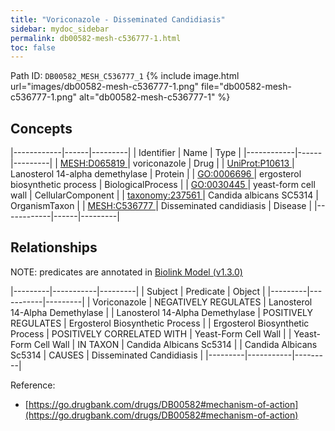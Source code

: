 ```yaml
---
title: "Voriconazole - Disseminated Candidiasis"
sidebar: mydoc_sidebar
permalink: db00582-mesh-c536777-1.html
toc: false 
---
```



Path ID: `DB00582_MESH_C536777_1`
{% include image.html url="images/db00582-mesh-c536777-1.png" file="db00582-mesh-c536777-1.png" alt="db00582-mesh-c536777-1" %}

## Concepts

|------------|------|---------|
| Identifier | Name | Type    |
|------------|------|---------|
| <a href="https://identifiers.org/MESH:D065819">MESH:D065819 </a> | voriconazole | Drug |
| <a href="https://identifiers.org/UniProt:P10613">UniProt:P10613 </a> | Lanosterol 14-alpha demethylase | Protein |
| <a href="https://identifiers.org/GO:0006696">GO:0006696 </a> | ergosterol biosynthetic process | BiologicalProcess |
| <a href="https://identifiers.org/GO:0030445">GO:0030445 </a> | yeast-form cell wall | CellularComponent |
| <a href="https://identifiers.org/taxonomy:237561">taxonomy:237561 </a> | Candida albicans SC5314 | OrganismTaxon |
| <a href="https://identifiers.org/MESH:C536777">MESH:C536777 </a> | Disseminated candidiasis | Disease |
|------------|------|---------|

## Relationships


NOTE: predicates are annotated in <a href="https://github.com/biolink/biolink-model/releases/tag/v1.3.0">Biolink Model (v1.3.0)</a>

|---------|-----------|---------|
| Subject | Predicate | Object  |
|---------|-----------|---------|
| Voriconazole | NEGATIVELY REGULATES | Lanosterol 14-Alpha Demethylase |
| Lanosterol 14-Alpha Demethylase | POSITIVELY REGULATES | Ergosterol Biosynthetic Process |
| Ergosterol Biosynthetic Process | POSITIVELY CORRELATED WITH | Yeast-Form Cell Wall |
| Yeast-Form Cell Wall | IN TAXON | Candida Albicans Sc5314 |
| Candida Albicans Sc5314 | CAUSES | Disseminated Candidiasis |
|---------|-----------|---------|

Reference: 
  - [https://go.drugbank.com/drugs/DB00582#mechanism-of-action](https://go.drugbank.com/drugs/DB00582#mechanism-of-action)
